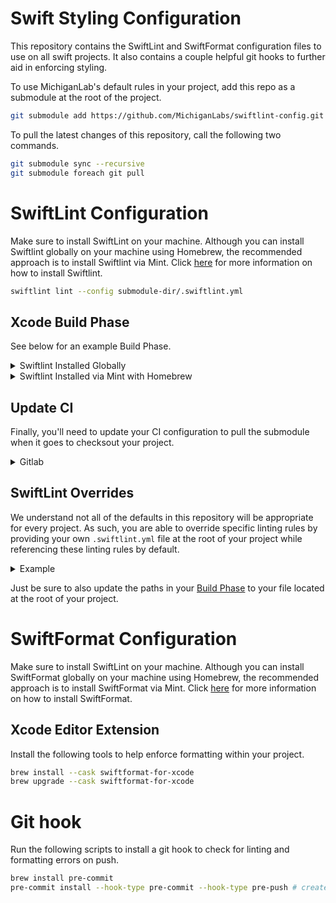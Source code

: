 # Swift Styling Configuration

This repository contains the SwiftLint and SwiftFormat configuration files to use on all swift projects. It also contains a couple helpful git hooks to further aid in enforcing styling.

To use MichiganLab's default rules in your project, add this repo as a submodule at the root of the project.

```sh
git submodule add https://github.com/MichiganLabs/swiftlint-config.git
```

To pull the latest changes of this repository, call the following two commands.

```sh
git submodule sync --recursive
git submodule foreach git pull
```

# SwiftLint Configuration
Make sure to install SwiftLint on your machine. Although you can install Swiftlint globally on your machine using Homebrew, the recommended approach is to install Swiftlint via Mint. Click [here](https://github.com/realm/SwiftLint) for more information on how to install Swiftlint.


```sh
swiftlint lint --config submodule-dir/.swiftlint.yml
```

## Xcode Build Phase
See below for an example Build Phase.

<details>
<summary>Swiftlint Installed Globally</summary>

```sh
set -e

if ! which swiftlint >/dev/null; then
    echo "error: SwiftLint not installed, download from https://github.com/realm/SwiftLint"
    exit 1
fi

echo "swiftlint version:"
swiftlint version

# Uses the root .swiftlint.yml file that extends the practice specific file.
swiftlint lint --config swiftlint-config/.swiftlint.yml
```
</details>

<details>
<summary>Swiftlint Installed via Mint with Homebrew</summary>

```sh
export PATH="$PATH:/opt/homebrew/bin"

echo "swiftlint version:"
mint run realm/swiftlint swiftlint "--version"

# Uses the root .swiftlint.yml file that extends the practice specific file.
mint run realm/swiftlint swiftlint "--config" swiftlint-config/.swiftlint.yml
```
</details>


## Update CI
Finally, you'll need to update your CI configuration to pull the submodule when it goes to checksout your project.

<details>
<summary>Gitlab</summary>

```yml
before_script:
    - git submodule sync --recursive
    - git submodule foreach git pull
```

</details>

## SwiftLint Overrides

We understand not all of the defaults in this repository will be appropriate for every project. As such, you are able to override specific linting rules by providing your own `.swiftlint.yml` file at the root of your project while referencing these linting rules by default.

<details>
<summary>Example</summary>

```yml
# Overrides from the parent configuration. Points to the linting defaults.
parent_config: swiftlint-config/.swiftlint.yml

indentation: 2

excluded:
  - test_derived_data/*

```

</details>

Just be sure to also update the paths in your [Build Phase](#xcode-build-phase) to your file located at the root of your project.


# SwiftFormat Configuration

Make sure to install SwiftLint on your machine. Although you can install SwiftFormat globally on your machine using Homebrew, the recommended approach is to install SwiftFormat via Mint. Click [here](https://github.com/nicklockwood/SwiftFormat) for more information on how to install SwiftFormat.

## Xcode Editor Extension

Install the following tools to help enforce formatting within your project.

```sh
brew install --cask swiftformat-for-xcode
brew upgrade --cask swiftformat-for-xcode
```

# Git hook

Run the following scripts to install a git hook to check for linting and formatting errors on push.

```sh
brew install pre-commit
pre-commit install --hook-type pre-commit --hook-type pre-push # creates the commit hook locally
```
